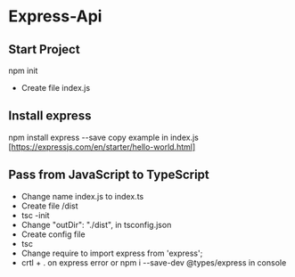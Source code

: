 # Express-Api

## Start Project
npm init
* Create file index.js

## Install express
npm install express --save
copy example in index.js [https://expressjs.com/en/starter/hello-world.html]

## Pass from JavaScript to TypeScript
* Change name index.js to index.ts
* Create file /dist
* tsc -init
* Change "outDir": "./dist", in tsconfig.json
* Create config file
* tsc
* Change require to import express from 'express';
* crtl + . on express error or npm i --save-dev @types/express in console